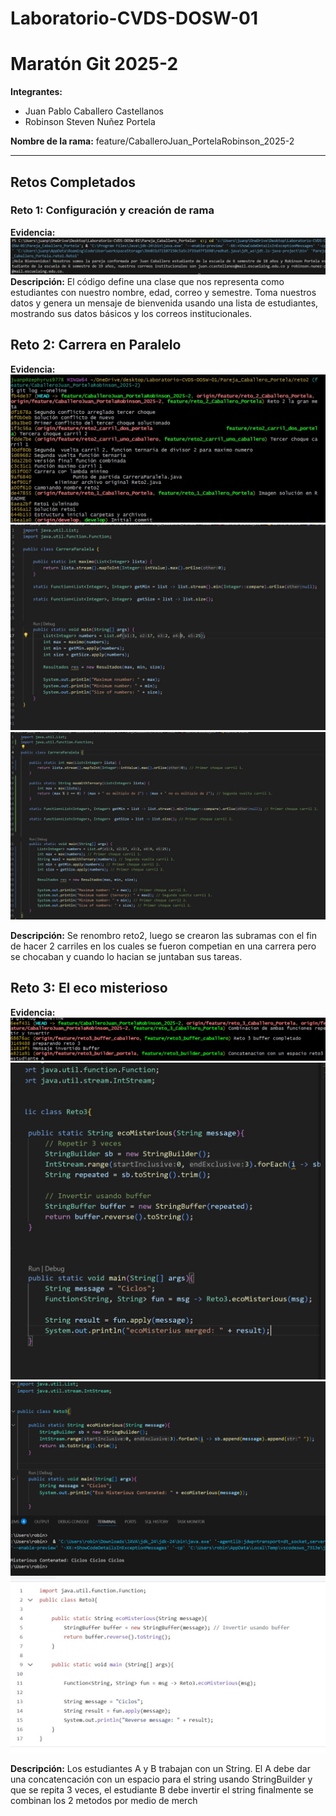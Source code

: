 # Laboratorio-CVDS-DOSW-01
# Maratón Git 2025-2

**Integrantes:**
- Juan Pablo Caballero Castellanos
- Robinson Steven Nuñez Portela

**Nombre de la rama:** feature/CaballeroJuan_PortelaRobinson_2025-2

---

## Retos Completados

### Reto 1: Configuración y creación de rama
**Evidencia:**
![Captura](imagenes/reto1_config.png)
**Descripción:**
El código define una clase que nos representa como estudiantes con nuestro nombre, edad, correo y semestre. Toma nuestros datos y genera un mensaje de bienvenida usando una lista de estudiantes, mostrando sus datos básicos y los correos institucionales.

## Reto 2: Carrera en Paralelo
**Evidencia:**
![Captura final](imagenes/reto2_1.jpg)
![Captura proceso](imagenes/reto2_2.jpg)
![Captura proceso2](imagenes/reto2_3.jpg)

**Descripción:**
Se renombro reto2, luego se crearon las subramas con el fin de hacer 2 carriles en los cuales se fueron competian en una carrera pero se chocaban y cuando lo hacian se juntaban sus tareas. 

## Reto 3: El eco misterioso
**Evidencia:**
![Captura evidencia](imagenes/reto3_final.jpg)
![Captura evidencia](imagenes/reto3_merge.jpg)
![Captura evidencia](imagenes/reto3_concat.png)
![Captura evidencia](imagenes/reto3_invert.jpg)

**Descripción:**
Los estudiantes A y B trabajan con un String. El A debe dar una concatencación con un espacio para el string usando StringBuilder y que se repita 3 veces, el estudiante B debe invertir el string finalmente se combinan los 2 metodos por medio de merch 




